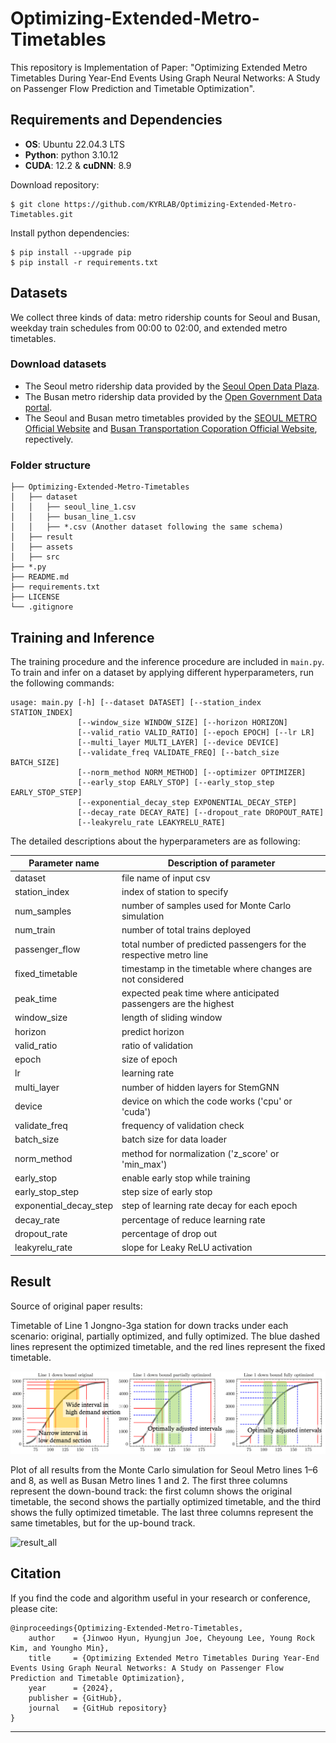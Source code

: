 # Optimizing-Extended-Metro-Timetables

This repository is Implementation of Paper: "Optimizing Extended Metro Timetables During Year-End Events Using Graph Neural Networks: A Study on Passenger Flow Prediction and Timetable Optimization".

## Requirements and Dependencies

* **OS**: Ubuntu 22.04.3 LTS
* **Python**: python 3.10.12
* **CUDA**: 12.2 & **cuDNN**: 8.9

Download repository:

```
$ git clone https://github.com/KYRLAB/Optimizing-Extended-Metro-Timetables.git
```

Install python dependencies:

```
$ pip install --upgrade pip
$ pip install -r requirements.txt
```

## Datasets

We collect three kinds of data: metro ridership counts for Seoul and Busan, weekday train schedules from 00:00 to 02:00, and extended metro timetables.

### Download datasets

- The Seoul metro ridership data provided by the [Seoul Open Data Plaza](https://data.seoul.go.kr/dataList/OA-12921/F/1/datasetView.do). 
- The Busan metro ridership data provided by the [Open Government Data portal](https://www.data.go.kr/data/3057229/fileData.do). 
- The Seoul and Busan metro timetables provided by the [SEOUL METRO Official Website](http://www.seoulmetro.co.kr/en) and [Busan Transportation Coporation Official Website](https://www.humetro.busan.kr), repectively.

### Folder structure

```
├── Optimizing-Extended-Metro-Timetables
│   ├── dataset
│   │   ├── seoul_line_1.csv
│   │   ├── busan_line_1.csv
│   │   ├── *.csv (Another dataset following the same schema)
│   ├── result
│   ├── assets
│   ├── src
├── *.py
├── README.md
├── requirements.txt
├── LICENSE
└── .gitignore
```

## Training and Inference

The training procedure and the inference procedure are included in `main.py`. To train and infer on a dataset by applying different hyperparameters, run the following commands:

```
usage: main.py [-h] [--dataset DATASET] [--station_index STATION_INDEX]
               [--window_size WINDOW_SIZE] [--horizon HORIZON]
               [--valid_ratio VALID_RATIO] [--epoch EPOCH] [--lr LR]
               [--multi_layer MULTI_LAYER] [--device DEVICE]
               [--validate_freq VALIDATE_FREQ] [--batch_size BATCH_SIZE]
               [--norm_method NORM_METHOD] [--optimizer OPTIMIZER]
               [--early_stop EARLY_STOP] [--early_stop_step EARLY_STOP_STEP]
               [--exponential_decay_step EXPONENTIAL_DECAY_STEP]
               [--decay_rate DECAY_RATE] [--dropout_rate DROPOUT_RATE]
               [--leakyrelu_rate LEAKYRELU_RATE]
```

The detailed descriptions about the hyperparameters are as following:

| Parameter name         | Description of parameter                                     |
| ---------------------- | ------------------------------------------------------------ |
| dataset                | file name of input csv                                       |
| station_index          | index of station to specify                                  |
| num_samples            | number of samples used for Monte Carlo simulation            |
| num_train              | number of total trains deployed                              |
| passenger_flow         | total number of predicted passengers for the respective metro line |
| fixed_timetable        | timestamp in the timetable where changes are not considered  |
| peak_time              | expected peak time where anticipated passengers are the highest |
| window_size            | length of sliding window                                     |
| horizon                | predict horizon                                              |
| valid_ratio            | ratio of validation                                          |
| epoch                  | size of epoch                                                |
| lr                     | learning rate                                                |
| multi_layer            | number of hidden layers for StemGNN                          |
| device                 | device on which the code works ('cpu' or 'cuda')             |
| validate_freq          | frequency of validation check                                |
| batch_size             | batch size for data loader                                   |
| norm_method            | method for normalization ('z_score' or 'min_max')            |
| early_stop             | enable early stop while training                             |
| early_stop_step        | step size of early stop                                      |
| exponential_decay_step | step of learning rate decay for each epoch                   |
| decay_rate             | percentage of reduce learning rate                           |
| dropout_rate           | percentage of drop out                                       |
| leakyrelu_rate         | slope for Leaky ReLU activation                              |

## Result

Source of original paper results:

  Timetable of Line 1 Jongno-3ga station for down tracks under each scenario: original, partially optimized, and fully optimized. The blue dashed lines represent the optimized timetable, and the red lines represent the fixed timetable.

![result_sample](./assets/result_sample.png)

  Plot of all results from the Monte Carlo simulation for Seoul Metro lines 1–6 and 8, as well as Busan Metro lines 1 and 2. The first three columns represent the down-bound track: the first column shows the original timetable, the second shows the partially optimized timetable, and the third shows the fully optimized timetable. The last three columns represent the same timetables, but for the up-bound track.

![result_all](./assets/result_all.png)

## Citation

If you find the code and algorithm useful in your research or conference, please cite:

```
@inproceedings{Optimizing-Extended-Metro-Timetables,
    author    = {Jinwoo Hyun, Hyungjun Joe, Cheyoung Lee, Young Rock Kim, and Youngho Min}, 
    title     = {Optimizing Extended Metro Timetables During Year-End Events Using Graph Neural Networks: A Study on Passenger Flow Prediction and Timetable Optimization}, 
    year      = {2024},
    publisher = {GitHub},
    journal   = {GitHub repository}
}
```

---

